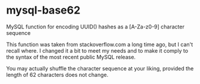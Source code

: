 # mysql-base62
MySQL function for encoding UUID() hashes as a [A-Za-z0-9] character sequence

This function was taken from stackoverflow.com a long time ago, but I can't recall where. I changed it a bit to meet my needs and to make it comply to the syntax of the most recent public MySQL release.

You may actually shuffle the character sequence at your liking, provided the length of 62 characters does not change.
